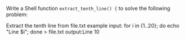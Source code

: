 Write a Shell function `extract_tenth_line() {` to solve the following problem:

Extract the tenth line from file.txt
example
input: for i in {1..20}; do echo "Line $i"; done > file.txt
output:Line 10
